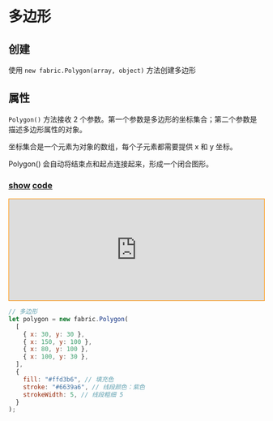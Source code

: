 # 多边形

## 创建

使用 `new fabric.Polygon(array, object)` 方法创建多边形

## 属性

`Polygon()` 方法接收 2 个参数。第一个参数是多边形的坐标集合；第二个参数是描述多边形属性的对象。

坐标集合是一个元素为对象的数组，每个子元素都需要提供 x 和 y 坐标。

Polygon() 会自动将结束点和起点连接起来，形成一个闭合图形。

### [**show**](https://zhuanwan.github.io/web/fabric/基础图形/多边形1) [**code**](https://github.com/zhuanwan/web-page/tree/master/docs/fabric/基础图形/多边形1.jsx)

<iframe height=200 width='100%' style="border: 1px solid #ff9000" frameborder=1 allowfullscreen="true" src="https://zhuanwan.github.io/web/fabric/基础图形/多边形1">  
 </iframe>

<br />

```js
// 多边形
let polygon = new fabric.Polygon(
  [
    { x: 30, y: 30 },
    { x: 150, y: 100 },
    { x: 80, y: 100 },
    { x: 100, y: 30 },
  ],
  {
    fill: "#ffd3b6", // 填充色
    stroke: "#6639a6", // 线段颜色：紫色
    strokeWidth: 5, // 线段粗细 5
  }
);
```
